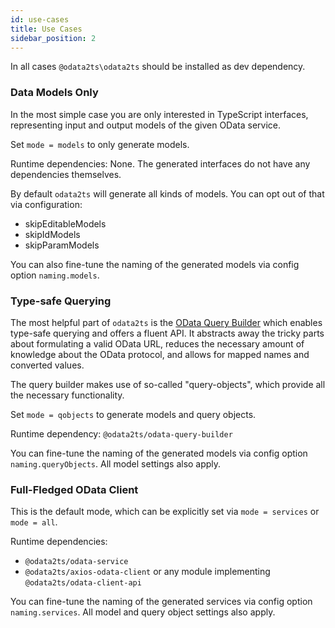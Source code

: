 ```yaml
---
id: use-cases
title: Use Cases
sidebar_position: 2
---
```


In all cases `@odata2ts\odata2ts` should be installed as dev dependency.

### Data Models Only
In the most simple case you are only interested in TypeScript interfaces, representing input and output
models of the given OData service.

Set `mode = models` to only generate models.

Runtime dependencies: None. The generated interfaces do not have any dependencies themselves.

By default `odata2ts` will generate all kinds of models. You can opt out of that via configuration:
* skipEditableModels
* skipIdModels
* skipParamModels

You can also fine-tune the naming of the generated models via config option `naming.models`.

### Type-safe Querying
The most helpful part of `odata2ts` is the
[OData Query Builder](https://www.npmjs.com/package/@odata2ts/odata-query-builder) which enables type-safe
querying and offers a fluent API.
It abstracts away the tricky parts about formulating a valid OData URL, reduces the necessary amount of
knowledge about the OData protocol, and allows for mapped names and converted values.

The query builder makes use of so-called "query-objects", which provide all the necessary functionality.

Set `mode = qobjects` to generate models and query objects.

Runtime dependency: `@odata2ts/odata-query-builder`

You can fine-tune the naming of the generated models via config option `naming.queryObjects`.
All model settings also apply.

### Full-Fledged OData Client
This is the default mode, which can be explicitly set via `mode = services` or `mode = all`.

Runtime dependencies:
* `@odata2ts/odata-service`
* `@odata2ts/axios-odata-client` or any module implementing `@odata2ts/odata-client-api`

You can fine-tune the naming of the generated services via config option `naming.services`.
All model and query object settings also apply.
